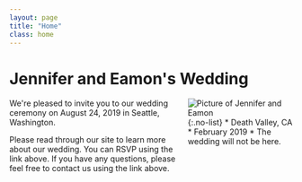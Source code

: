 ```yaml
---
layout: page
title: "Home"
class: home
---
```


# Jennifer and Eamon's Wedding

<div class="columns" markdown="1">

<div class="intro" markdown="1">
We're pleased to invite you to our wedding ceremony on August 24, 2019 in Seattle, Washington.

Please read through our site to learn more about our wedding. You can RSVP using the link above. If you have any questions, please feel free to contact us using the link above.

</div>

<div class="me" markdown="1">
<img src="{{ '/images/death_valley.jpg' | absolute_url }}" alt="Picture of Jennifer and Eamon">
{:.no-list}
* Death Valley, CA
* February 2019
* The wedding will not be here.
</div>
